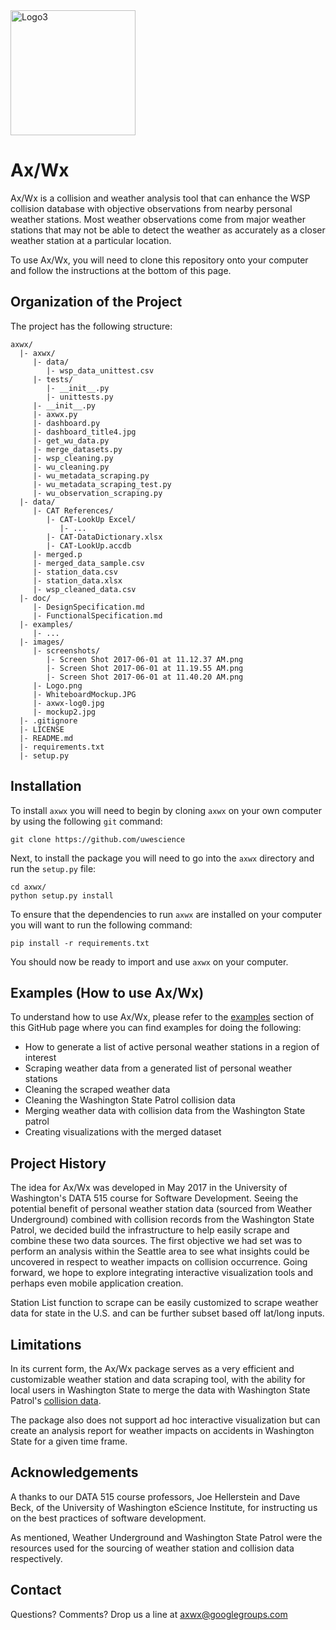 <img src=https://raw.githubusercontent.com/rexthompson/axwx/master/images/axwx-logo.jpg alt="Logo3" width="200" height="200" />



Ax/Wx
=====
Ax/Wx is a collision and weather analysis tool that can enhance the WSP collision database with objective observations from nearby personal weather stations. Most weather observations come from major weather stations that may not be able to detect the weather as accurately as a closer weather station at a particular location.

To use Ax/Wx, you will need to clone this repository onto your computer and follow the instructions at the bottom of this page.



Organization of the Project
---------------------------
The project has the following structure:
```
axwx/
  |- axwx/
     |- data/
        |- wsp_data_unittest.csv
     |- tests/
        |- __init__.py
        |- unittests.py
     |- __init__.py
     |- axwx.py
     |- dashboard.py
     |- dashboard_title4.jpg
     |- get_wu_data.py
     |- merge_datasets.py
     |- wsp_cleaning.py
     |- wu_cleaning.py
     |- wu_metadata_scraping.py
     |- wu_metadata_scraping_test.py
     |- wu_observation_scraping.py
  |- data/
     |- CAT References/
        |- CAT-LookUp Excel/
           |- ...
        |- CAT-DataDictionary.xlsx
        |- CAT-LookUp.accdb
     |- merged.p
     |- merged_data_sample.csv
     |- station_data.csv
     |- station_data.xlsx
     |- wsp_cleaned_data.csv
  |- doc/
     |- DesignSpecification.md
     |- FunctionalSpecification.md
  |- examples/
     |- ...
  |- images/
     |- screenshots/
        |- Screen Shot 2017-06-01 at 11.12.37 AM.png
        |- Screen Shot 2017-06-01 at 11.19.55 AM.png
        |- Screen Shot 2017-06-01 at 11.40.20 AM.png
     |- Logo.png
     |- WhiteboardMockup.JPG
     |- axwx-log0.jpg
     |- mockup2.jpg
  |- .gitignore
  |- LICENSE
  |- README.md
  |- requirements.txt
  |- setup.py
```



Installation
------------
To install `axwx` you will need to begin by cloning `axwx` on your own computer by using the following `git` command:

```
git clone https://github.com/uwescience
```

Next, to install the package you will need to go into the `axwx` directory and run the `setup.py` file:

```
cd axwx/
python setup.py install
```

To ensure that the dependencies to run `axwx` are installed on your computer you will want to run the following command:

```
pip install -r requirements.txt
```

You should now be ready to import and use `axwx` on your computer.



Examples (How to use Ax/Wx)
---------------------------
To understand how to use Ax/Wx, please refer to 
the [examples](https://github.com/rexthompson/axwx/tree/master/examples) section of this GitHub page where you can find 
examples for doing the following:
    
- How to generate a list of active personal weather stations in a region of interest
- Scraping weather data from a generated list of personal weather stations
- Cleaning the scraped weather data
- Cleaning the Washington State Patrol collision data
- Merging weather data with collision data from the Washington State patrol
- Creating visualizations with the merged dataset



Project History
---------------
The idea for Ax/Wx was developed in May 2017 in the University of Washington's DATA 515 course for Software Development.
Seeing the potential benefit of personal weather station data (sourced from Weather Underground) combined with collision
records from the Washington State Patrol, we decided build the infrastructure to help easily scrape and combine these 
two data sources.  The first objective we had set was to perform an analysis within the Seattle area to see what 
insights could be uncovered in respect to weather impacts on collision occurrence.  Going forward, we hope to explore 
integrating interactive visualization tools and perhaps even mobile application creation.

Station List function to scrape can be easily customized to scrape weather data for state in the U.S. and can be further
subset based off lat/long inputs.



Limitations
-----------
In its current form, the Ax/Wx package serves as a very efficient and customizable weather station and data scraping 
tool, with the ability for local users in Washington State to merge the data with Washington State Patrol's [collision data](http://www.wsp.wa.gov/publications/collision.htm).

The package also does not support ad hoc interactive visualization but can create an analysis
report for weather impacts on accidents in Washington State for a given time frame.



Acknowledgements
----------------
A thanks to our DATA 515 course professors, Joe Hellerstein and Dave Beck, of the University of Washington eScience
Institute, for instructing us on the best practices of software development.

As mentioned, Weather Underground and Washington State Patrol were the resources used for the sourcing of weather 
station and collision data respectively.



Contact
-------
Questions? Comments? Drop us a line at [axwx@googlegroups.com](https://groups.google.com/forum/#!forum/axwx)